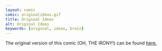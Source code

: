 ```yaml
---
layout: comic
comic: originalideas.gif
title: Original Ideas
alt: Original Ideas
keywords: [original, ideas, brain]
---
```


The original version of this comic (OH, THE IRONY!) can be found [here.](http://lolnein.com/2013/10/11/usefulinformation/)